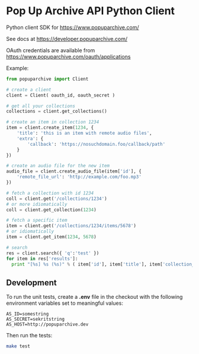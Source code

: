 Pop Up Archive API Python Client
=========================================

Python client SDK for https://www.popuparchive.com/

See docs at https://developer.popuparchive.com/

OAuth credentials are available from https://www.popuparchive.com/oauth/applications

Example:

```python
from popuparchive import Client

# create a client
client = Client( oauth_id, oauth_secret )

# get all your collections
collections = client.get_collections()

# create an item in collection 1234
item = client.create_item(1234, { 
    'title': 'this is an item with remote audio files',
    'extra': {
        'callback': 'https://nosuchdomain.foo/callback/path'
    }   
})

# create an audio file for the new item
audio_file = client.create_audio_file(item['id'], { 
    'remote_file_url': 'http://example.com/foo.mp3' 
})

# fetch a collection with id 1234
coll = client.get('/collections/1234')
# or more idiomatically
coll = client.get_collection(1234)

# fetch a specific item
item = client.get('/collections/1234/items/5678')
# or idiomatically
item = client.get_item(1234, 5678)

# search
res = client.search({ 'q':'test' })
for item in res['results']:
  print "[%s] %s (%s)" % ( item['id'], item['title'], item['collection_title'] )

```

## Development

To run the unit tests, create a **.env** file in the checkout
with the following environment variables set to meaningful values:

```
AS_ID=somestring
AS_SECRET=sekritstring
AS_HOST=http://popuparchive.dev
```

Then run the tests:

```bash
make test
```
